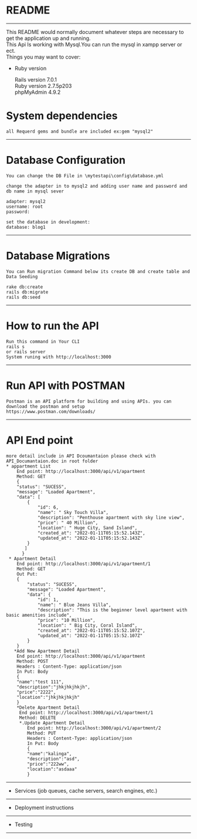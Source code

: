 # README
-------------------------------------------------------------------------------------------
This README would normally document whatever steps are necessary to get the
application up and running.<br>
This Api Is working with Mysql.You can run the mysql in xampp server or ect.</br>
Things you may want to cover:</br>
* Ruby version</br>

    Rails version             7.0.1</br>
    Ruby version              2.7.5p203</br>
    phpMyAdmin                4.9.2</br>


# System dependencies<br>
    all Requerd gems and bundle are included ex:gem "mysql2"
--------------------------------------------------------------------------------------------
# Database Configuration<br>
    You can change the DB File in \mytestapi\config\database.yml

    change the adapter in to mysql2 and adding user name and password and db name in mysql sever

    adapter: mysql2
    username: root
    password:

    set the database in development:
    database: blog1


----------------------------------------------------------------------------------------------

# Database Migrations
    You can Run migration Command below its create DB and create table and Data Seeding

    rake db:create
    rails db:migrate
    rails db:seed

------------------------------------------------------------------------------------------------

# How to run the API
    Run this command in Your CLI
    rails s 
    or rails server
    System runing with http://localhost:3000
------------------------------------------------------------------------------------------------    
# Run API with POSTMAN
    Postman is an API platform for building and using APIs. you can download the postman and setup 
    https://www.postman.com/downloads/
------------------------------------------------------------------------------------------------    
# API End point
    more detail include in API Dcoumantaion please check with API_Documantaion.doc in root folder
    * appartment List
        End point: http://localhost:3000/api/v1/apartment
        Method: GET
        {
        "status": "SUCESS",
        "message": "Loaded Apartment",
        "data": [
            {
                "id": 6,
                "name": " Sky Touch Villa",
                "description": "Penthouse apartment with sky line view",
                "price": " 40 Million",
                "location": " Huge City, Sand Island",
                "created_at": "2022-01-11T05:15:52.143Z",
                "updated_at": "2022-01-11T05:15:52.143Z"
            }
           ]
          }
     * Apartment Detail
        End point: http://localhost:3000/api/v1/apartment/1
        Method: GET
        Out Put:
        {
            "status": "SUCESS",
            "message": "Loaded Apartment",
            "data": {
                "id": 1,
                "name": " Blue Jeans Villa",
                "description": "This is the beginner level apartment with basic amenities include",
                "price": "10 Million",
                "location": " Big City, Coral Island",
                "created_at": "2022-01-11T05:15:52.107Z",
                "updated_at": "2022-01-11T05:15:52.107Z"
            }
        }
       *Add New Apartment Detail
        End point: http://localhost:3000/api/v1/apartment
        Method: POST
        Headers : Content-Type: application/json
        In Put: Body
        {
        "name":"test 111",
        "description":"jhkjhkjhkjh",
        "price":"2222",
        "location":"jhkjhkjhkjh"
        }
        *Delete Apartment Detail
         End point: http://localhost:3000/api/v1/apartment/1
         Method: DELETE
         *.Update Apartment Detail
            End point: http://localhost:3000/api/v1/apartment/2
            Method: PUT
            Headers : Content-Type: application/json
            In Put: Body
            {
            "name":"kalinga",
            "description":"asd",
            "price":"222ww",
            "location":"asdaaa"
            }



------------------------------------------------------------------------------------------------
* Services (job queues, cache servers, search engines, etc.)
------------------------------------------------------------------------------------------------
* Deployment instructions
------------------------------------------------------------------------------------------------
* Testing
------------------------------------------------------------------------------------------------
